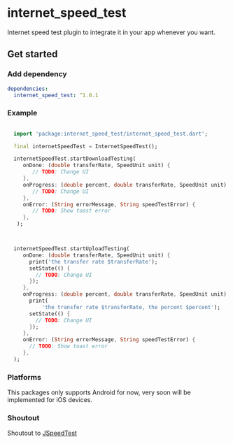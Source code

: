 # internet_speed_test

Internet speed test plugin to integrate it in your app whenever you want.

## Get started

### Add dependency

```yaml
dependencies:
  internet_speed_test: ^1.0.1
```

### Example

```dart

  import 'package:internet_speed_test/internet_speed_test.dart';

  final internetSpeedTest = InternetSpeedTest();

  internetSpeedTest.startDownloadTesting(
     onDone: (double transferRate, SpeedUnit unit) {
        // TODO: Change UI
     },
     onProgress: (double percent, double transferRate, SpeedUnit unit) {
        // TODO: Change UI
     },
     onError: (String errorMessage, String speedTestError) {
        // TODO: Show toast error
     },
   );



  internetSpeedTest.startUploadTesting(
     onDone: (double transferRate, SpeedUnit unit) {
       print('the transfer rate $transferRate');
       setState(() {
         // TODO: Change UI
       });
     },
     onProgress: (double percent, double transferRate, SpeedUnit unit) {
       print(
           'the transfer rate $transferRate, the percent $percent');
       setState(() {
         // TODO: Change UI
       });
     },
     onError: (String errorMessage, String speedTestError) {
       // TODO: Show toast error
     },
  );

```

### Platforms

This packages only supports Android for now, very soon will be implemented for iOS devices.

### Shoutout

Shoutout to [JSpeedTest](https://github.com/bertrandmartel/speed-test-lib)

